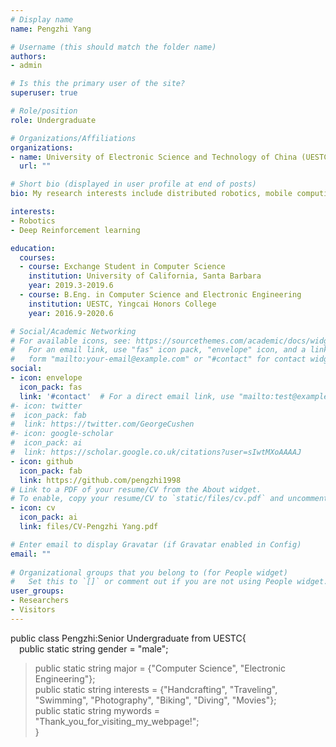 ```yaml
---
# Display name
name: Pengzhi Yang

# Username (this should match the folder name)
authors:
- admin

# Is this the primary user of the site?
superuser: true

# Role/position
role: Undergraduate

# Organizations/Affiliations
organizations:
- name: University of Electronic Science and Technology of China (UESTC)
  url: ""

# Short bio (displayed in user profile at end of posts)
bio: My research interests include distributed robotics, mobile computing and programmable matter.

interests:
- Robotics
- Deep Reinforcement learning

education:
  courses:
  - course: Exchange Student in Computer Science
    institution: University of California, Santa Barbara
    year: 2019.3-2019.6
  - course: B.Eng. in Computer Science and Electronic Engineering
    institution: UESTC, Yingcai Honors College
    year: 2016.9-2020.6

# Social/Academic Networking
# For available icons, see: https://sourcethemes.com/academic/docs/widgets/#icons
#   For an email link, use "fas" icon pack, "envelope" icon, and a link in the
#   form "mailto:your-email@example.com" or "#contact" for contact widget.
social:
- icon: envelope
  icon_pack: fas
  link: '#contact'  # For a direct email link, use "mailto:test@example.org".
#- icon: twitter
#  icon_pack: fab
#  link: https://twitter.com/GeorgeCushen
#- icon: google-scholar
#  icon_pack: ai
#  link: https://scholar.google.co.uk/citations?user=sIwtMXoAAAAJ
- icon: github
  icon_pack: fab
  link: https://github.com/pengzhi1998
# Link to a PDF of your resume/CV from the About widget.
# To enable, copy your resume/CV to `static/files/cv.pdf` and uncomment the lines below.  
- icon: cv
  icon_pack: ai
  link: files/CV-Pengzhi Yang.pdf

# Enter email to display Gravatar (if Gravatar enabled in Config)
email: ""
  
# Organizational groups that you belong to (for People widget)
#   Set this to `[]` or comment out if you are not using People widget.  
user_groups:
- Researchers
- Visitors
---
```


public class Pengzhi:Senior Undergraduate from UESTC{<br>
&emsp;public static string gender = "male";<br>
>public static string major = {"Computer Science", "Electronic Engineering"};<br>
>public static string interests = {"Handcrafting", "Traveling", "Swimming", "Photography", "Biking", "Diving", "Movies"};<br>
>public static string mywords = "Thank_you_for_visiting_my_webpage!";<br>
}
